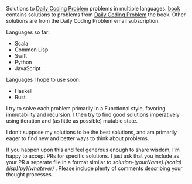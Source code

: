 Solutions to [Daily Coding Problem](https://www.dailycodingproblem.com/) problems in multiple languages. [book](https://github.com/paulhirschi/dailyCodingProblem/tree/master/book/) contains solutions to problems from [Daily Coding Problem](https://www.amazon.com/dp/1793296634/ref=cm_sw_em_r_mt_dp_U_JTTOEbDZV6EWC) the book. Other solutions are from the Daily Coding Problem email subscription.

Languages so far:
* Scala
* Common Lisp
* Swift
* Python
* JavaScript

Languages I hope to use soon:
* Haskell
* Rust

I try to solve each problem primarily in a Functional style, favoring immutability and recursion. I then try to find good solutions imperatively using iteration and (as little as possible) mutable state.

I don't suppose my solutions to be the best solutions, and am primarily eager to find new and better ways to think about problems.

If you happen upon this and feel generous enough to share wisdom, I'm happy to accept PRs for specific solutions. I just ask that you include as your PR a separate file in a format similar to *solution-(yourName).(scala)(lisp)(py)(whatever)* . Please include plenty of comments describing your thought processes.
